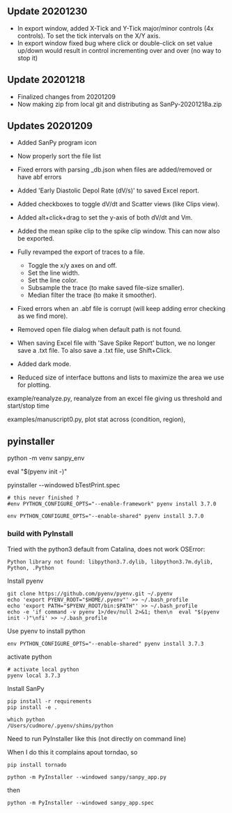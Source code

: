 
## Update 20201230
 - In export window, added X-Tick and Y-Tick major/minor controls (4x controls). To set the tick intervals on the X/Y axis.
 - In export window fixed bug where click or double-click on set value up/down would result in control incrementing over and over (no way to stop it)

## Update 20201218
 - Finalized changes from 20201209
 - Now making zip from local git and distributing as SanPy-20201218a.zip

## Updates 20201209
- Added SanPy program icon
- Now properly sort the file list
- Fixed errors with parsing _db.json when files are added/removed or have abf errors

- Added 'Early Diastolic Depol Rate (dV/s)' to saved Excel report.
- Added checkboxes to toggle dV/dt and Scatter views (like Clips view).
- Added alt+click+drag to set the y-axis of both dV/dt and Vm.
- Added the mean spike clip to the spike clip window. This can now also be exported.
- Fully revamped the export of traces to a file.
	- Toggle the x/y axes on and off.
	- Set the line width.
	- Set the line color.
	- Subsample the trace (to make saved file-size smaller).
	- Median filter the trace (to make it smoother).

- Fixed  errors when an .abf file is corrupt (will keep adding error checking as we find more).
- Removed open file dialog when default path is not found.
- When saving Excel file with 'Save Spike Report' button, we no longer save a .txt file. To also save a .txt file, use Shift+Click.
- Added dark mode.
- Reduced size of interface buttons and lists to maximize the area we use for plotting.


example/reanalyze.py, reanalyze from an excel file giving us threshold and start/stop time

examples/manuscript0.py, plot stat across (condition, region),

## pyinstaller

python -m venv sanpy_env

eval "$(pyenv init -)"

pyinstaller --windowed bTestPrint.spec

```
# this never finished ?
#env PYTHON_CONFIGURE_OPTS="--enable-framework" pyenv install 3.7.0

env PYTHON_CONFIGURE_OPTS="--enable-shared" pyenv install 3.7.0
```

### build with PyInstall

Tried with the python3 default from Catalina, does not work OSError:
```
Python library not found: libpython3.7.dylib, libpython3.7m.dylib, Python, .Python
```

Install pyenv

```
git clone https://github.com/pyenv/pyenv.git ~/.pyenv
echo 'export PYENV_ROOT="$HOME/.pyenv"' >> ~/.bash_profile
echo 'export PATH="$PYENV_ROOT/bin:$PATH"' >> ~/.bash_profile
echo -e 'if command -v pyenv 1>/dev/null 2>&1; then\n  eval "$(pyenv init -)"\nfi' >> ~/.bash_profile
```

Use pyenv to install python

```
env PYTHON_CONFIGURE_OPTS="--enable-shared" pyenv install 3.7.3
```

activate python
```
# activate local python
pyenv local 3.7.3
```

Install SanPy

```
pip install -r requirements
pip install -e .
```

```
which python
/Users/cudmore/.pyenv/shims/python
```

Need to run PyInstaller like this (not directly on command line)

When I do this it complains apout torndao, so

```
pip install tornado
```

```
python -m PyInstaller --windowed sanpy/sanpy_app.py
```
then

```
python -m PyInstaller --windowed sanpy_app.spec
```

```
```
